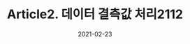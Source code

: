 ---
title:  "Article2. 데이터 결측값 처리2112"

categories:
  - 빅데이터 분석 기사
tags: 
  - Part2. 빅데이터 탐색
  - Chapter1. 데이터 전처리
  - Section1. 데이터 정제
  - Article2. 데이터 결측값 처리

toc: true
toc_sticky: true
 
date: 2021-02-23
last_modified_at: 2021-02-25
---